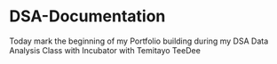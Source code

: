 # DSA-Documentation
Today mark the beginning of my Portfolio building during my DSA Data Analysis Class with Incubator with Temitayo TeeDee
